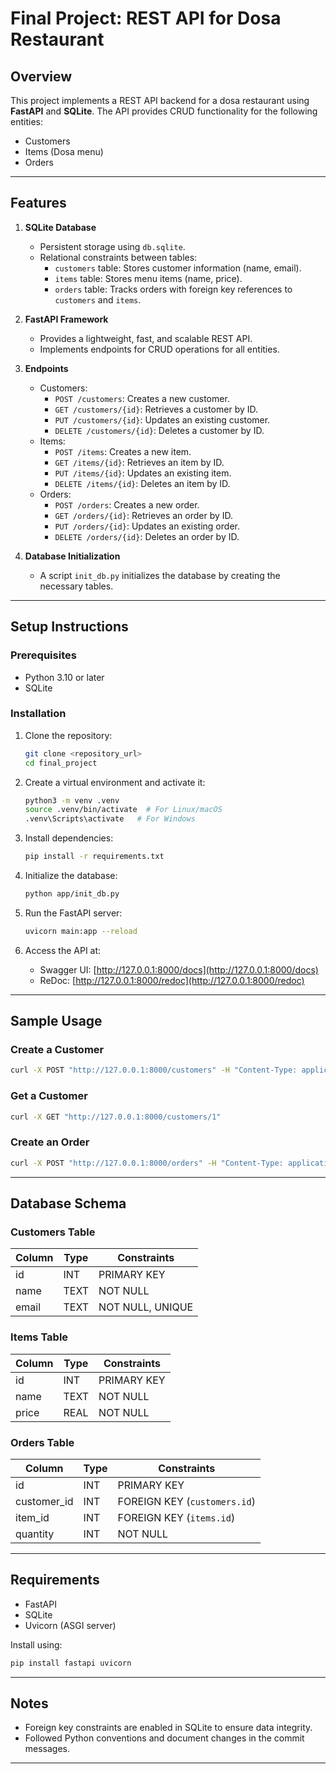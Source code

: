 
# Final Project: REST API for Dosa Restaurant

## Overview
This project implements a REST API backend for a dosa restaurant using **FastAPI** and **SQLite**. The API provides CRUD functionality for the following entities:
- Customers
- Items (Dosa menu)
- Orders


---

## Features
1. **SQLite Database**
   - Persistent storage using `db.sqlite`.
   - Relational constraints between tables:
     - `customers` table: Stores customer information (name, email).
     - `items` table: Stores menu items (name, price).
     - `orders` table: Tracks orders with foreign key references to `customers` and `items`.

2. **FastAPI Framework**
   - Provides a lightweight, fast, and scalable REST API.
   - Implements endpoints for CRUD operations for all entities.

3. **Endpoints**
   - Customers:
     - `POST /customers`: Creates a new customer.
     - `GET /customers/{id}`: Retrieves a customer by ID.
     - `PUT /customers/{id}`: Updates an existing customer.
     - `DELETE /customers/{id}`: Deletes a customer by ID.
   - Items:
     - `POST /items`: Creates a new item.
     - `GET /items/{id}`: Retrieves an item by ID.
     - `PUT /items/{id}`: Updates an existing item.
     - `DELETE /items/{id}`: Deletes an item by ID.
   - Orders:
     - `POST /orders`: Creates a new order.
     - `GET /orders/{id}`: Retrieves an order by ID.
     - `PUT /orders/{id}`: Updates an existing order.
     - `DELETE /orders/{id}`: Deletes an order by ID.

4. **Database Initialization**
   - A script `init_db.py` initializes the database by creating the necessary tables.

---

## Setup Instructions

### Prerequisites
- Python 3.10 or later
- SQLite

### Installation
1. Clone the repository:
   ```bash
   git clone <repository_url>
   cd final_project
   ```
2. Create a virtual environment and activate it:
   ```bash
   python3 -m venv .venv
   source .venv/bin/activate  # For Linux/macOS
   .venv\Scripts\activate   # For Windows
   ```
3. Install dependencies:
   ```bash
   pip install -r requirements.txt
   ```

4. Initialize the database:
   ```bash
   python app/init_db.py
   ```

5. Run the FastAPI server:
   ```bash
   uvicorn main:app --reload
   ```

6. Access the API at:
   - Swagger UI: [http://127.0.0.1:8000/docs](http://127.0.0.1:8000/docs)
   - ReDoc: [http://127.0.0.1:8000/redoc](http://127.0.0.1:8000/redoc)

---

## Sample Usage

### Create a Customer
```bash
curl -X POST "http://127.0.0.1:8000/customers" -H "Content-Type: application/json" -d '{"name": "Venkanna Dharavath", "email": "venkanna369@gmail.com"}'
```

### Get a Customer
```bash
curl -X GET "http://127.0.0.1:8000/customers/1"
```

### Create an Order
```bash
curl -X POST "http://127.0.0.1:8000/orders" -H "Content-Type: application/json" -d '{"customer_id": 1, "item_id": 2, "quantity": 3}'
```

---

## Database Schema

### Customers Table
| Column | Type   | Constraints        |
|--------|--------|--------------------|
| id     | INT    | PRIMARY KEY        |
| name   | TEXT   | NOT NULL           |
| email  | TEXT   | NOT NULL, UNIQUE   |

### Items Table
| Column | Type   | Constraints        |
|--------|--------|--------------------|
| id     | INT    | PRIMARY KEY        |
| name   | TEXT   | NOT NULL           |
| price  | REAL   | NOT NULL           |

### Orders Table
| Column      | Type   | Constraints                     |
|-------------|--------|---------------------------------|
| id          | INT    | PRIMARY KEY                     |
| customer_id | INT    | FOREIGN KEY (`customers.id`)    |
| item_id     | INT    | FOREIGN KEY (`items.id`)        |
| quantity    | INT    | NOT NULL                        |

---

## Requirements
- FastAPI
- SQLite
- Uvicorn (ASGI server)

Install using:
```bash
pip install fastapi uvicorn
```

---

## Notes
- Foreign key constraints are enabled in SQLite to ensure data integrity.
- Followed Python conventions and document changes in the commit messages.

---
